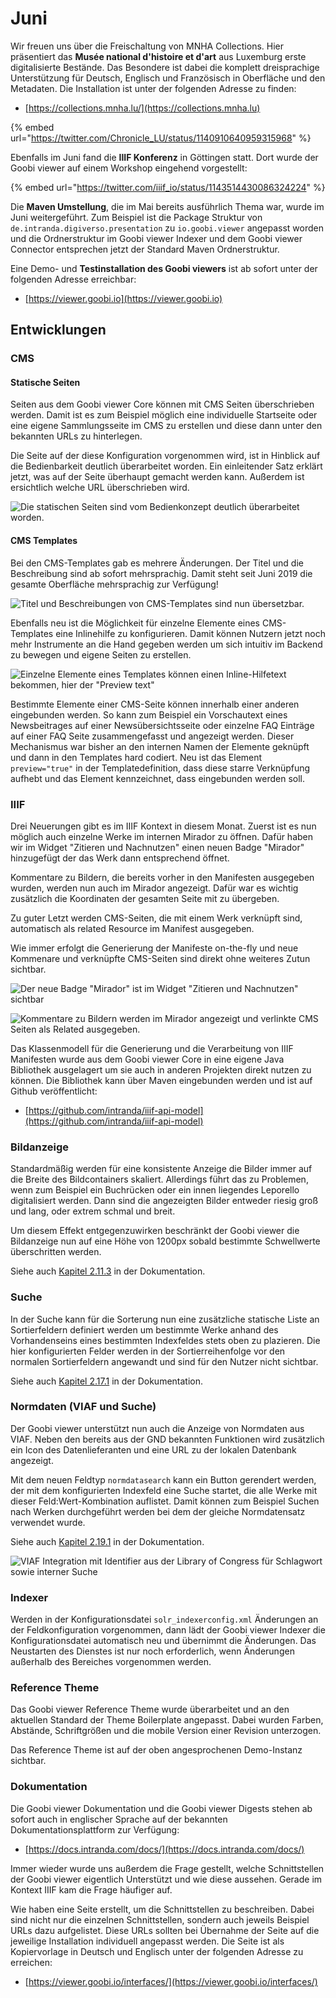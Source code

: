 # Juni

Wir freuen uns über die Freischaltung von MNHA Collections. Hier präsentiert das **Musée national d'histoire et d'art** aus Luxemburg erste digitalisierte Bestände. Das Besondere ist dabei die komplett dreisprachige Unterstützung für Deutsch, Englisch und Französisch in Oberfläche und den Metadaten. Die Installation ist unter der folgenden Adresse zu finden:&#x20;

* [https://collections.mnha.lu/](https://collections.mnha.lu)

{% embed url="https://twitter.com/Chronicle_LU/status/1140910640959315968" %}

Ebenfalls im Juni fand die **IIIF Konferenz** in Göttingen statt. Dort wurde der Goobi viewer auf einem Workshop eingehend vorgestellt:

{% embed url="https://twitter.com/iiif_io/status/1143514430086324224" %}

Die **Maven Umstellung**, die im Mai bereits ausführlich Thema war, wurde im Juni weitergeführt. Zum Beispiel ist die Package Struktur von `de.intranda.digiverso.presentation` zu `io.goobi.viewer` angepasst worden und die Ordnerstruktur im Goobi viewer Indexer und dem Goobi viewer Connector entsprechen jetzt der Standard Maven Ordnerstruktur.

Eine Demo- und **Testinstallation des Goobi viewers** ist ab sofort unter der folgenden Adresse erreichbar:

* [https://viewer.goobi.io](https://viewer.goobi.io)

## Entwicklungen

### CMS

#### Statische Seiten

Seiten aus dem Goobi viewer Core können mit CMS Seiten überschrieben werden. Damit ist es zum Beispiel möglich eine individuelle Startseite oder eine eigene Sammlungsseite im CMS zu erstellen und diese dann unter den bekannten URLs zu hinterlegen.

Die Seite auf der diese Konfiguration vorgenommen wird, ist in Hinblick auf die Bedienbarkeit deutlich überarbeitet worden. Ein einleitender Satz erklärt jetzt, was auf der Seite überhaupt gemacht werden kann. Außerdem ist ersichtlich welche URL überschrieben wird.

![Die statischen Seiten sind vom Bedienkonzept deutlich überarbeitet worden.](../.gitbook/assets/2019-06-1.png)

#### CMS Templates

Bei den CMS-Templates gab es mehrere Änderungen. Der Titel und die Beschreibung sind ab sofort mehrsprachig. Damit steht seit Juni 2019 die gesamte Oberfläche mehrsprachig zur Verfügung!

![Titel und Beschreibungen von CMS-Templates sind nun übersetzbar.](../.gitbook/assets/2019-06-2.png)

Ebenfalls neu ist die Möglichkeit für einzelne Elemente eines CMS-Templates eine Inlinehilfe zu konfigurieren. Damit können Nutzern jetzt noch mehr Instrumente an die Hand gegeben werden um sich intuitiv im Backend zu bewegen und eigene Seiten zu erstellen.

![Einzelne Elemente eines Templates können einen Inline-Hilfetext bekommen, hier der "Preview text"](../.gitbook/assets/2019-06-3.png)

Bestimmte Elemente einer CMS-Seite können innerhalb einer anderen eingebunden werden. So kann zum Beispiel ein Vorschautext eines Newsbeitrages auf einer Newsübersichtsseite oder einzelne FAQ Einträge auf einer FAQ Seite zusammengefasst und angezeigt werden. Dieser Mechanismus war bisher an den internen Namen der Elemente geknüpft und dann in den Templates hard codiert. Neu ist das Element `preview="true"` in der Templatedefinition, dass diese starre Verknüpfung aufhebt und das Element kennzeichnet, dass eingebunden werden soll.

### IIIF

Drei Neuerungen gibt es im IIIF Kontext in diesem Monat. Zuerst ist es nun möglich auch einzelne Werke im internen Mirador zu öffnen. Dafür haben wir im Widget "Zitieren und Nachnutzen" einen neuen Badge "Mirador" hinzugefügt der das Werk dann entsprechend öffnet.

Kommentare zu Bildern, die bereits vorher in den Manifesten ausgegeben wurden, werden nun auch im Mirador angezeigt. Dafür war es wichtig zusätzlich die Koordinaten der gesamten Seite mit zu übergeben.

Zu guter Letzt werden CMS-Seiten, die mit einem Werk verknüpft sind, automatisch als related Resource im Manifest ausgegeben.

Wie immer erfolgt die Generierung der Manifeste on-the-fly und neue Kommenare und verknüpfte CMS-Seiten sind direkt ohne weiteres Zutun sichtbar.

![Der neue Badge "Mirador" ist im Widget "Zitieren und Nachnutzen" sichtbar](../.gitbook/assets/2019-06-4.png)

![Kommentare zu Bildern werden im Mirador angezeigt und verlinkte CMS Seiten als Related ausgegeben.](../.gitbook/assets/2019-06-5.png)

Das Klassenmodell für die Generierung und die Verarbeitung von IIIF Manifesten wurde aus dem Goobi viewer Core in eine eigene Java Bibliothek ausgelagert um sie auch in anderen Projekten direkt nutzen zu können. Die Bibliothek kann über Maven eingebunden werden und ist auf Github veröffentlicht:&#x20;

* [https://github.com/intranda/iiif-api-model](https://github.com/intranda/iiif-api-model)

### Bildanzeige

Standardmäßig werden für eine konsistente Anzeige die Bilder immer auf die Breite des Bildcontainers skaliert. Allerdings führt das zu Problemen, wenn zum Beispiel ein Buchrücken oder ein innen liegendes Leporello digitalisiert werden. Dann sind die angezeigten Bilder entweder riesig groß und lang, oder extrem schmal und breit.

Um diesem Effekt entgegenzuwirken beschränkt der Goobi viewer die Bildanzeige nun auf eine Höhe von 1200px sobald bestimmte Schwellwerte überschritten werden.

Siehe auch [Kapitel 2.11.3](https://docs.intranda.com/goobi-viewer-de/2/2.11/2.11.3) in der Dokumentation.

### Suche

In der Suche kann für die Sorterung nun eine zusätzliche statische Liste an Sortierfeldern definiert werden um bestimmte Werke anhand des Vorhandenseins eines bestimmten Indexfeldes stets oben zu plazieren. Die hier konfigurierten Felder werden in der Sortierreihenfolge vor den normalen Sortierfeldern angewandt und sind für den Nutzer nicht sichtbar.

Siehe auch [Kapitel 2.17.1](https://docs.intranda.com/goobi-viewer-de/2/2.17/2.17.1) in der Dokumentation.

### Normdaten (VIAF und Suche)

Der Goobi viewer unterstützt nun auch die Anzeige von Normdaten aus VIAF. Neben den bereits aus der GND bekannten Funktionen wird zusätzlich ein Icon des Datenlieferanten und eine URL zu der lokalen Datenbank angezeigt.

Mit dem neuen Feldtyp `normdatasearch` kann ein Button gerendert werden, der mit dem konfigurierten Indexfeld eine Suche startet, die alle Werke mit dieser Feld:Wert-Kombination auflistet. Damit können zum Beispiel Suchen nach Werken durchgeführt werden bei dem der gleiche Normdatensatz verwendet wurde.

Siehe auch [Kapitel 2.19.1](https://docs.intranda.com/goobi-viewer-de/2/2.19/2.19.1) in der Dokumentation.

![VIAF Integration mit Identifier aus der Library of Congress für Schlagwort sowie interner Suche](../.gitbook/assets/2019-06-6.png)

### Indexer

Werden in der Konfigurationsdatei `solr_indexerconfig.xml` Änderungen an der Feldkonfiguration vorgenommen, dann lädt der Goobi viewer Indexer die Konfigurationsdatei automatisch neu und übernimmt die Änderungen. Das Neustarten des Dienstes ist nur noch erforderlich, wenn Änderungen außerhalb des  Bereiches vorgenommen werden.

### Reference Theme

Das Goobi viewer Reference Theme wurde überarbeitet und an den aktuellen Standard der Theme Boilerplate angepasst. Dabei wurden Farben, Abstände, Schriftgrößen und die mobile Version einer Revision unterzogen.

Das Reference Theme ist auf der oben angesprochenen Demo-Instanz sichtbar.

### Dokumentation

Die Goobi viewer Dokumentation und die Goobi viewer Digests stehen ab sofort auch in englischer Sprache auf der bekannten Dokumentationsplattform zur Verfügung:

* [https://docs.intranda.com/docs/](https://docs.intranda.com/docs/)

Immer wieder wurde uns außerdem die Frage gestellt, welche Schnittstellen der Goobi viewer eigentlich Unterstützt und wie diese aussehen. Gerade im Kontext IIIF kam die Frage häufiger auf.

Wie haben eine Seite erstellt, um die Schnittstellen zu beschreiben. Dabei sind nicht nur die einzelnen Schnittstellen, sondern auch jeweils Beispiel URLs dazu aufgelistet. Diese URLs sollten bei Übernahme der Seite auf die jeweilige Installation individuell angepasst werden. Die Seite ist als Kopiervorlage in Deutsch und Englisch unter der folgenden Adresse zu erreichen:

* [https://viewer.goobi.io/interfaces/](https://viewer.goobi.io/interfaces/)
